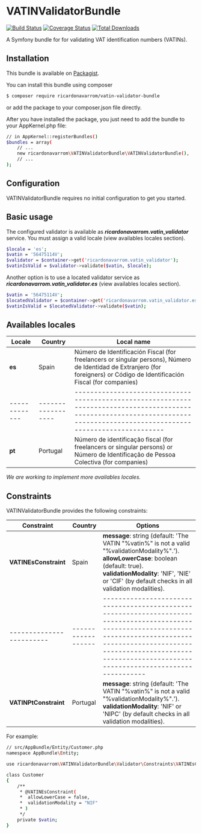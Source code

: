 VATINValidatorBundle
====================
[![Build Status](https://travis-ci.org/ricardonavarrom/VATINValidatorBundle.svg?branch=master)](https://travis-ci.org/ricardonavarrom/VATINValidatorBundle)
[![Coverage Status](https://coveralls.io/repos/github/ricardonavarrom/VATINValidatorBundle/badge.svg?branch=master)](https://coveralls.io/github/ricardonavarrom/VATINValidatorBundle?branch=master)
[![Total Downloads](https://poser.pugx.org/ricardonavarrom/vatin-validator-bundle/downloads)](https://packagist.org/packages/ricardonavarrom/vatin-validator-bundle)

A Symfony bundle for for validating VAT identification numbers (VATINs).


Installation
------------
This bundle is available on [Packagist](https://packagist.org/packages/ricardonavarrom/vatin-validator-bundle).

You can install this bundle using composer

```bash
$ composer require ricardonavarrom/vatin-validator-bundle
```
or add the package to your composer.json file directly.

After you have installed the package, you just need to add the bundle to your AppKernel.php file:

```bash
// in AppKernel::registerBundles()
$bundles = array(
    // ...
    new ricardonavarrom\VATINValidatorBundle\VATINValidatorBundle(),
    // ...
);
```


Configuration
-------------
VATINValidatorBundle requires no initial configuration to get you started.


Basic usage
-----------
The configured validator is available as **_ricardonavarrom.vatin_validator_** service. You must assign a valid locale (view availables locales section).

```bash
$locale = 'es';
$vatin = '56475114V';
$validator = $container->get('ricardonavarrom.vatin_validator');
$vatinIsValid = $validator->validate($vatin, $locale);
```

Another option is to use a located validator service as **_ricardonavarrom.vatin_validator.es_** (view availables locales section).

```bash
$vatin = '56475114V';
$locatedValidator = $container->get('ricardonavarrom.vatin_validator.es');
$vatinIsValid = $locatedValidator->validate($vatin);
```


Availables locales
------------------

| Locale        | Country           | Local name                                                                                                                                                                   |
| ------------- | ------------------| -----------------------------------------------------------------------------------------------------------------------------------------------------------------------------|
| **es**        | Spain             | Número de Identificación Fiscal (for freelancers or singular persons), Número de Identidad de Extranjero (for foreigners) or Código de Identificación Fiscal (for companies) |
| ------------- | ------------------| -----------------------------------------------------------------------------------------------------------------------------------------------------------------------------|
| **pt**        | Portugal          | Número de identificação fiscal (for freelancers or singular persons) or Número de Identificação de Pessoa Colectiva (for companies)                                          |
*We are working to implement more availables locales.*


Constraints
-----------
VATINValidatorBundle provides the following constraints:

| Constraint               | Country           | Options                                                                                                                                                                                                                                          |
| ------------------------ | ------------------| -------------------------------------------------------------------------------------------------------------------------------------------------------------------------------------------------------------------------------------------------|
| **VATINEsConstraint**    | Spain             | **message**: string (default: 'The VATIN "%vatin%" is not a valid "%validationModality%".'). **allowLowerCase**: boolean (default: true). **validationModality**: 'NIF', 'NIE' or 'CIF' (by default checks in all validation modalities).        |
| ------------------------ | ------------------| -------------------------------------------------------------------------------------------------------------------------------------------------------------------------------------------------------------------------------------------------|
| **VATINPtConstraint**    | Portugal          | **message**: string (default: 'The VATIN "%vatin%" is not a valid "%validationModality%".'). **validationModality**: 'NIF' or 'NIPC' (by default checks in all validation modalities).                                                           |
For example:

```bash
// src/AppBundle/Entity/Customer.php
namespace AppBundle\Entity;

use ricardonavarrom\VATINValidatorBundle\Validator\Constraints\VATINEsConstraint;

class Customer
{
    /**
     * @VATINEsConstraint(
     *  allowLowerCase = false,
     *  validationModality = "NIF"
     * )
     */
    private $vatin;
}
```
